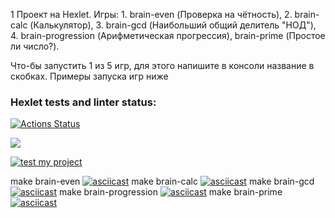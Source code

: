 1 Проект на Hexlet. 
Игры: 1. brain-even (Проверка на чётность), 2. brain-calc (Калькулятор), 3. brain-gcd (Наибольший общий делитель "НОД"), 4. brain-progression (Арифметическая прогрессия), brain-prime (Простое ли число?).

 Что-бы запустить 1 из 5 игр, для этого напишите в консоли название в скобках. Примеры запуска игр ниже

### Hexlet tests and linter status:
[![Actions Status](https://github.com/phenixBolseChemTree/frontend-project-lvl1/workflows/hexlet-check/badge.svg)](https://github.com/phenixBolseChemTree/frontend-project-lvl1/actions)

<a href="https://codeclimate.com/github/phenixBolseChemTree/frontend-project-lvl1/maintainability"><img src="https://api.codeclimate.com/v1/badges/c1bcc8e65e06f8aa06aa/maintainability" /></a>

[![test my project](https://github.com/phenixBolseChemTree/frontend-project-lvl1/actions/workflows/nodejs.yml/badge.svg)](https://github.com/phenixBolseChemTree/frontend-project-lvl1/actions/workflows/nodejs.yml)

make brain-even
[![asciicast](https://asciinema.org/a/481720.svg)](https://asciinema.org/a/481720)
make brain-calc
[![asciicast](https://asciinema.org/a/481725.svg)](https://asciinema.org/a/481725)
make brain-gcd
[![asciicast](https://asciinema.org/a/481731.svg)](https://asciinema.org/a/481731)
make brain-progression
[![asciicast](https://asciinema.org/a/481737.svg)](https://asciinema.org/a/481737)
make brain-prime
[![asciicast](https://asciinema.org/a/481739.svg)](https://asciinema.org/a/481739)